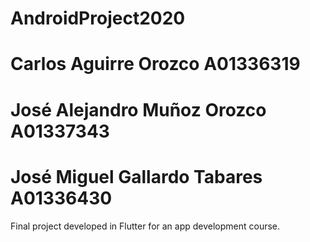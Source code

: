 # AndroidProject2020
# Carlos Aguirre Orozco A01336319
# José Alejandro Muñoz Orozco A01337343
# José Miguel Gallardo Tabares A01336430
Final project developed in Flutter for an app development course.

